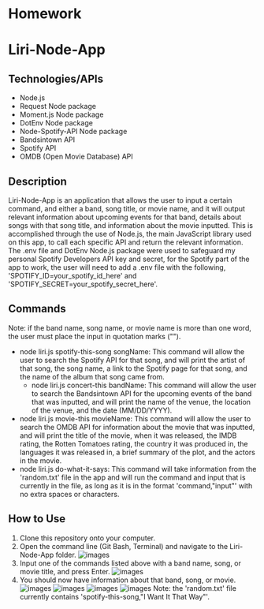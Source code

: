 # Homework

# Liri-Node-App

## Technologies/APIs
* Node.js
* Request Node package
* Moment.js Node package
* DotEnv Node package
* Node-Spotify-API Node package
* Bandsintown API
* Spotify API
* OMDB (Open Movie Database) API

## Description
Liri-Node-App is an application that allows the user to input a certain command, and either a band, song title, or movie name,
and it will output relevant information about upcoming events for that band, details about songs with that song title, and
information about the movie inputted. This is accomplished through the use of Node.js, the main JavaScript library used on 
this app, to call each specific API and return the relevant information. The .env file and DotEnv Node.js package were used to
safeguard my personal Spotify Developers API key and secret, for the Spotify part of the app to work, the user will need to 
add a .env file with the following, 'SPOTIFY_ID=your_spotify_id_here' and 'SPOTIFY_SECRET=your_spotify_secret_here'.

## Commands
Note: if the band name, song name, or movie name is more than one word, the user must place the input in quotation marks ("").
* node liri.js spotify-this-song songName: This command will allow the user to search the Spotify API for that song, and 
  will print the artist of that song, the song name, a link to the Spotify page for that song, and the name of the album that
  song came from.
  * node liri.js concert-this bandName: This command will allow the user to search the Bandsintown API for the upcoming events 
  of the band that was inputted, and will print the name of the venue, the location of the venue, and the date (MM/DD/YYYY).
* node liri.js movie-this movieName: This command will allow the user to search the OMDB API for information about the movie
  that was inputted, and will print the title of the movie, when it was released, the IMDB rating, the Rotten Tomatoes rating,
  the country it was produced in, the languages it was released in, a brief summary of the plot, and the actors in the movie.
* node liri.js do-what-it-says: This command will take information from the 'random.txt' file in the app and will run the 
  command and input that is currently in the file, as long as it is in the format 'command,"input"' with no extra spaces or 
  characters.

## How to Use
1. Clone this repository onto your computer.
2. Open the command line (Git Bash, Terminal) and navigate to the Liri-Node-App folder.
![images](/images)
3. Input one of the commands listed above with a band name, song, or movie title, and press Enter.
![images](/images)
4. You should now have information about that band, song, or movie.
![images](/images/)
![images](/images/)
![images](/images/)
![images](/images/)
Note: the 'random.txt' file currently contains 'spotify-this-song,"I Want It That Way"'.
